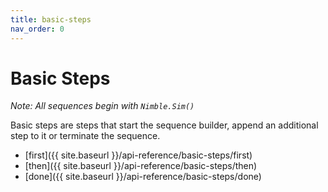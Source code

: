 ```yaml
---
title: basic-steps
nav_order: 0
---
```


# Basic Steps

_Note: All sequences begin with `Nimble.Sim()`_

Basic steps are steps that start the sequence builder, append an additional step to it or terminate the sequence.

- [first]({{ site.baseurl }}/api-reference/basic-steps/first)
- [then]({{ site.baseurl }}/api-reference/basic-steps/then)
- [done]({{ site.baseurl }}/api-reference/basic-steps/done)